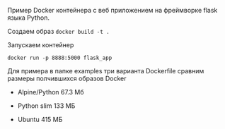Пример  Docker контейнера с веб приложением на фреймворке  flask языка Python. 

Создаем образ
`docker build -t .`

Запускаем контейнер

`docker run -p 8888:5000 flask_app`

Для примера в папке examples три варианта Dockerfile
сравним размеры полчившихся образов  Docker 

* Alpine/Python 67.3 Мб

* Python slim 133 МБ

* Ubuntu  415 МБ
